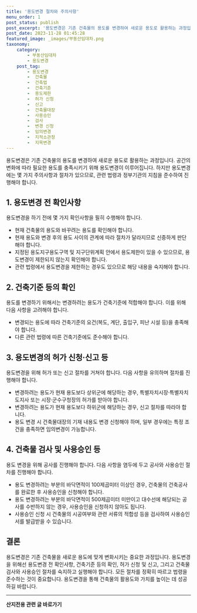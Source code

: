 ```yaml
---
title: '용도변경 절차와 주의사항'
menu_order: 1
post_status: publish
post_excerpt: '용도변경은 기존 건축물의 용도를 변경하여 새로운 용도로 활용하는 과정입니다. 공간의 변화에 따라 필요한 용도를 충족시키기 위해 용도변경이 이루어집니다. 하지만 용도변경에는 몇 가지 주의사항과 절차가 있으므로, 관련 법령과 정부기관의 지침을 준수하여 진행해야 합니다.'
post_date: 2023-11-28 01:45:28
featured_image: _images/부동산임대차.png
taxonomy:
    category:
        - 부동산임대차
        - 용도변경
    post_tag:
        - 용도변경
        -  건축물
        -  건축법
        -  건축기준
        -  용도제한
        -  허가 신청
        -  신고
        -  건축물대장
        -  사용승인
        -  검사
        -  변경 신청
        -  임의변경
        -  지적소관청
        -  지목변경
---
```



용도변경은 기존 건축물의 용도를 변경하여 새로운 용도로 활용하는 과정입니다. 공간의 변화에 따라 필요한 용도를 충족시키기 위해 용도변경이 이루어집니다. 하지만 용도변경에는 몇 가지 주의사항과 절차가 있으므로, 관련 법령과 정부기관의 지침을 준수하여 진행해야 합니다.

## 1. 용도변경 전 확인사항

용도변경을 하기 전에 몇 가지 확인사항을 필히 수행해야 합니다. 

- 현재 건축물의 용도와 바꾸려는 용도를 확인해야 합니다.
- 현재 용도와 변경 후의 용도 사이의 관계에 따라 절차가 달라지므로 신중하게 판단해야 합니다.
- 지정된 용도지구용도구역 및 지구단위계획 안에서 용도제한이 있을 수 있으므로, 용도변경이 제한되지 않는지 확인해야 합니다.
- 관련 법령에서 용도변경을 제한하는 경우도 있으므로 해당 내용을 숙지해야 합니다.

## 2. 건축기준 등의 확인

용도를 변경하기 위해서는 변경하려는 용도가 건축기준에 적합해야 합니다. 이를 위해 다음 사항을 고려해야 합니다.

- 변경되는 용도에 따라 건축기준의 요건(복도, 계단, 출입구, 피난 시설 등)을 충족해야 합니다.
- 다른 관련 법령에 따른 건축기준에도 준수해야 합니다.

## 3. 용도변경의 허가 신청·신고 등

용도변경을 위해 허가 또는 신고 절차를 거쳐야 합니다. 다음 사항을 유의하며 절차를 진행해야 합니다.

- 변경하려는 용도가 현재 용도보다 상위군에 해당하는 경우, 특별자치시장·특별자치도지사 또는 시장·군수구청장의 허가를 받아야 합니다.
- 변경하려는 용도가 현재 용도보다 하위군에 해당하는 경우, 신고 절차를 따라야 합니다.
- 용도 변경 시 건축물대장의 기재 내용도 변경 신청해야 하며, 일부 경우에는 특정 조건을 충족하면 임의변경이 가능합니다.

## 4. 건축물 검사 및 사용승인 등

용도 변경을 위해 공사를 진행해야 합니다. 다음 사항을 염두에 두고 공사와 사용승인 절차를 진행해야 합니다.

- 용도 변경하려는 부분의 바닥면적이 100제곱미터 이상인 경우, 건축물의 건축공사를 완료한 후 사용승인을 신청해야 합니다.
- 용도 변경하려는 부분의 바닥면적이 500제곱미터 미만이고 대수선에 해당되는 공사를 수반하지 않는 경우, 사용승인을 신청하지 않아도 됩니다.
- 사용승인 신청 시 건축물의 시공여부와 관련 서류의 적합성 등을 검사하여 사용승인서를 발급받을 수 있습니다.

## 결론

용도변경은 기존 건축물을 새로운 용도에 맞게 변화시키는 중요한 과정입니다. 용도변경을 위해선 용도변경 전 확인사항, 건축기준 등의 확인, 허가 신청 및 신고, 그리고 건축물 검사와 사용승인 절차를 숙지하고 실행해야 합니다. 모든 절차를 정확히 따르고 법령을 준수하는 것이 중요합니다. 용도변경을 통해 건축물의 활용도와 가치를 높이는 데 성공하길 바랍니다.
<!-- wp:separator -->
<hr class="wp-block-separator has-alpha-channel-opacity"/>
<!-- /wp:separator -->

<!-- wp:group {"backgroundColor":"base","layout":{"type":"constrained"}} -->
<div class="wp-block-group has-base-background-color has-background"><!-- wp:paragraph {"align":"center","fontSize":"medium"} -->
<p class="has-text-align-center has-large-font-size"><strong>산지전용 관련 글 바로가기</strong></p>
<!-- /wp:paragraph -->


<!-- wp:latest-posts
{"categories":[{"id":23287,"count":19,"description":"","link":"https://uknowlaw.com/category/%ec%82%b0%ec%a7%80%ec%a0%84%ec%9a%a9/","name":"산지전용","slug":"산지전용","taxonomy":"category","parent":0,"meta":[],"_links":{"self":[{"href":"https://uknowlaw.com/wp-json/wp/v2/categories/23287"}],"collection":[{"href":"https://uknowlaw.com/wp-json/wp/v2/categories"}],"about":[{"href":"https://uknowlaw.com/wp-json/wp/v2/taxonomies/category"}],"wp:post_type":[{"href":"https://uknowlaw.com/wp-json/wp/v2/posts?categories=23287"}],"curies":[{"name":"wp","href":"https://api.w.org/{rel}","templated":true}]}}],"postsToShow":100,"excerptLength":28,"postLayout":"grid","columns":2,"featuredImageAlign":"left","featuredImageSizeSlug":"large","fontSize":"small"} /--></div>
<!-- /wp:group -->